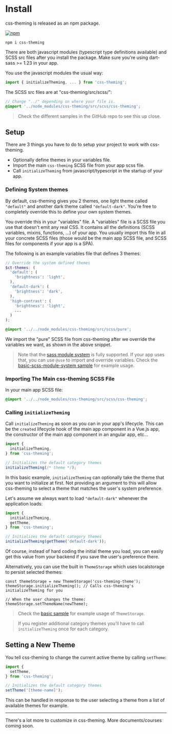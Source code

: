 # Install

css-theming is released as an npm package.

[![npm](https://img.shields.io/npm/v/css-theming.svg)](https://www.npmjs.com/package/css-theming)

```
npm i css-theming
```

There are both javascript modules (typescript type definitions available) and SCSS src files after you install the package. Make sure you're using dart-sass >= 1.23 in your app.

You use the javascript modules the usual way:

```javascript
import { initializeTheming, ... } from 'css-theming';
```

The SCSS src files are at "css-theming/src/scss/":
```scss
// Change "../" depending on where your file is.
@import '../node_modules/css-theming/src/scss/css-theming';
```

> Check the different samples in the GitHub repo to see this up close.

## Setup

There are 3 things you have to do to setup your project to work with css-theming.

- Optionally define themes in your variables file.
- Import the main `css-theming` SCSS file from your app scss file.
- Call `initializeTheming` from javascript/typescript in the startup of your app.

### Defining System themes

By default, css-theming gives you 2 themes, one light theme called `"default"` and another dark theme called `"default-dark"`. You're free to completely override this to define your own system themes.

You override this in your "variables" file. A "variables" file is a SCSS file you use that doesn't emit any real CSS. It contains all the definitions (SCSS variables, mixins, functions, ...) of your app. You usually import this file in all your concrete SCSS files (those would be the main app SCSS file, and SCSS files for components if your app is a SPA).

The following is an example variables file that defines 3 themes:

```scss
// Override the system defined themes
$ct-themes: (
  'default': (
    'brightness': 'light',
  ),
  'default-dark': (
    'brightness': 'dark',
  ),
  'high-contrast': (
    'brightness': 'light',
    ...
  )
);

@import '../../node_modules/css-theming/src/scss/pure';
```

We import the "pure" SCSS file from css-theming after we override the variables we want, as shown in the above snippet.

> Note that the [sass module system](https://sass-lang.com/blog/the-module-system-is-launched) is fully supported. If your app uses that, you can use `@use` to import and override variables. Check the [basic-scss-module-system sample](./samples/basic-scss-module-system) for example usage.

### Importing The Main css-theming SCSS File

In your main app SCSS file:
```scss
@import '../../node_modules/css-theming/src/scss/css-theming';
```

### Calling `initializeTheming`

Call `initializeTheming` as soon as you can in your app's lifecycle. This can be the `created` lifecycle hook of the main app component in a Vue.js app, the constructor of the main app component in an angular app, etc...

```javascript
import {
  initializeTheming,
} from 'css-theming';

// Initializes the default category themes
initializeTheming(/* theme */);
```

In this basic example, `initializeTheming` can optionally take the theme that you want to initialize at first. Not providing an argument to this will allow css-theming to select a theme that matches the user's system preference.

Let's assume we always want to load `"default-dark"` whenever the application loads:
```javascript
import {
  initializeTheming,
  getTheme,
} from 'css-theming';

// Initializes the default category themes
initializeTheming(getTheme('default-dark'));
```

Of course, instead of hard coding the initial theme you load, you can easily get this value from your backend if you save the user's preference there.

Alternatively, you can use the built in `ThemeStorage` which uses localstorage to persist selected themes:
```
const themeStorage = new ThemeStorage('css-theming-theme');
themeStorage.initializeTheming(); // Calls css-theming's initializeTheming for you

// When the user changes the theme:
themeStorage.setThemeName(newTheme);
```

> Check the [basic sample](./samples/basic) for example usage of `ThemeStorage`.

> If you register additional category themes you'll have to call `initializeTheming` once for each category.

## Setting a New Theme

You tell css-theming to change the current active theme by calling `setTheme`:
```javascript
import {
  setTheme,
} from 'css-theming';

// Initializes the default category themes
setTheme('[theme-name]');
```

This can be handled in response to the user selecting a theme from a list of available themes for example.

---

There's a lot more to customize in css-theming. More documents/courses coming soon.

